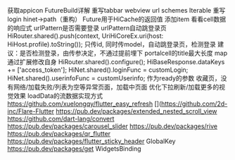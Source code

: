 获取appicon
FutureBuild详解
重写tabbar
webview
url schemes
Iterable
重写login
hinet->path（重构）
Future<bool>用于HiCache的返回值
添加item
看看cell数据的响应式
urlPattern是否需要登录
urlPattern自动跳登录页
HiRouter.shared().push(context, UriHiCoreEx.uri(host: HiHost.profile).toString());
只传id, 同时传model，自动跳登录页，检测登录
建议：是否检测登录，由传参决定，不通过提前埋下
portalcell的title最大长度
map通过扩展修改自身
    HiRouter.shared().configure();
    HiBaseResponse.dataKeys += ['access_token'];
    HiNet.shared().loginFunc = customLogin;
    HiNet.shared().userinfoFunc = customUserinfo;
作为ready的参数
收藏页，没有网络/加载失败/列表为空等异常页面，加载中页面
优化下拉刷新/加载更多的视觉效果
loadData的流数据实现方式
https://github.com/xuelongqy/flutter_easy_refresh
[](https://github.com/2d-inc/Flare-Flutter
https://pub.dev/packages/extended_nested_scroll_view
https://github.com/dart-lang/convert
https://pub.dev/packages/carousel_slider
https://pub.dev/packages/rive
https://pub.dev/packages/qr_flutter
https://pub.dev/packages/flutter_sticky_header
GlobalKey
https://pub.dev/packages/get
WidgetsBinding